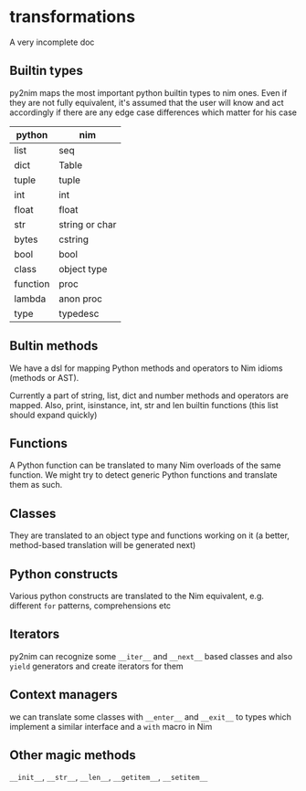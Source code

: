 # transformations

A very incomplete doc

## Builtin types

py2nim maps the most important python builtin types to nim ones.
Even if they are not fully equivalent, it's assumed that the user will know
and act accordingly if there are any edge case differences which matter for his case

| python           | nim                                    |
|------------------|----------------------------------------|
| list             | seq                            	    |
| dict             | Table                                  |
| tuple            | tuple                                  |
| int              | int                                    |
| float            | float                                  |
| str              | string or char                         |
| bytes            | cstring                                |
| bool             | bool                                   |
| class            | object type                            |
| function         | proc                                   |
| lambda 		   | anon proc 								|
| type             | typedesc 								|

## Bultin methods

We have a dsl for mapping Python methods and operators to Nim idioms (methods or AST).

Currently a part of string, list, dict and number methods and operators are mapped.
Also, print, isinstance, int, str and len builtin functions (this list should expand quickly)

## Functions

A Python function can be translated to many Nim overloads of the same function.
We might try to detect generic Python functions and translate them as such.

## Classes

They are translated to an object type and functions working on it (a better, method-based translation will be generated next)

## Python constructs

Various python constructs are translated to the Nim equivalent, e.g. different `for` patterns, comprehensions etc

## Iterators

py2nim can recognize some `__iter__` and `__next__` based classes and also `yield` generators and create iterators for them

## Context managers

we can translate some classes with `__enter__` and `__exit__` to types which implement a similar interface and a `with` macro in Nim

## Other magic methods

`__init__`, `__str__`, `__len__`, `__getitem__`, `__setitem__`
